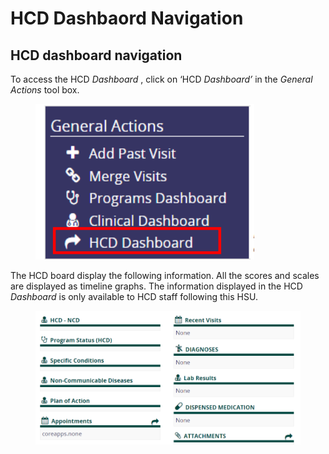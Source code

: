# HCD Dashbaord Navigation

## HCD dashboard navigation

To access the HCD _Dashboard_ , click on ‘HCD _Dashboard’_ in the _General Actions_ tool box.

<figure><img src="../../../.gitbook/assets/image (103).png" alt=""><figcaption></figcaption></figure>

The HCD board display the following information. All the scores and scales are displayed as timeline graphs. The information displayed in the HCD _Dashboard_ is only available to HCD staff following this HSU.

<figure><img src="../../../.gitbook/assets/image (104).png" alt=""><figcaption></figcaption></figure>
